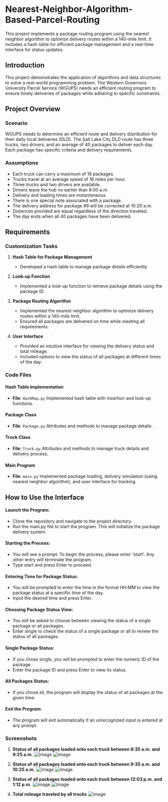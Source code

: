 # Nearest-Neighbor-Algorithm-Based-Parcel-Routing

This project implements a package routing program using the nearest neighbor algorithm to optimize delivery routes within a 140-mile limit. It includes a hash table for efficient package management and a real-time interface for status updates.

## Introduction

This project demonstrates the application of algorithms and data structures to solve a real-world programming problem. The Western Governors University Parcel Service (WGUPS) needs an efficient routing program to ensure timely deliveries of packages while adhering to specific constraints.

## Project Overview

### Scenario

WGUPS needs to determine an efficient route and delivery distribution for their daily local deliveries (DLD). The Salt Lake City DLD route has three trucks, two drivers, and an average of 40 packages to deliver each day. Each package has specific criteria and delivery requirements.

### Assumptions

- Each truck can carry a maximum of 16 packages.
- Trucks travel at an average speed of 18 miles per hour.
- Three trucks and two drivers are available.
- Drivers leave the hub no earlier than 8:00 a.m.
- Delivery and loading times are instantaneous.
- There is one special note associated with a package.
- The delivery address for package #9 will be corrected at 10:20 a.m.
- Distances provided are equal regardless of the direction traveled.
- The day ends when all 40 packages have been delivered.

## Requirements

### Customization Tasks

1. **Hash Table for Package Management**
   - Developed a hash table to manage package details efficiently.

2. **Look-up Function**
   - Implemented a look-up function to retrieve package details using the package ID.

3. **Package Routing Algorithm**
   - Implemented the nearest neighbor algorithm to optimize delivery routes within a 140-mile limit.
   - Ensured all packages are delivered on time while meeting all requirements.

4. **User Interface**
   - Provided an intuitive interface for viewing the delivery status and total mileage.
   - Included options to view the status of all packages at different times of the day.

### Code Files

#### Hash Table Implementation
- **File**: `HashMap.py`
Implemented hash table with insertion and look-up functions.

#### Package Class
- **File**: `Package.py`
Attributes and methods to manage package details.

#### Truck Class
- **File**: `Truck.py`
Attributes and methods to manage truck details and delivery process.

#### Main Program
- **File**: `main.py`
Implemented package loading, delivery simulation (using nearest neighbor algorithm), and user interface for tracking.

## How to Use the Interface

#### Launch the Program:
- Clone the repository and navigate to the project directory.
- Run the main.py file to start the program. This will initialize the package delivery system.

#### Starting the Process:
- You will see a prompt: To begin the process, please enter 'start'. Any other entry will terminate the program.
- Type start and press Enter to proceed.

#### Entering Time for Package Status:
- You will be prompted to enter the time in the format HH:MM to view the package status at a specific time of the day.
- Input the desired time and press Enter.

#### Choosing Package Status View:
- You will be asked to choose between viewing the status of a single package or all packages.
- Enter single to check the status of a single package or all to review the status of all packages.

#### Single Package Status:
- If you chose single, you will be prompted to enter the numeric ID of the package.
- Enter the package ID and press Enter to view its status.

#### All Packages Status:
- If you chose all, the program will display the status of all packages at the given time.

#### Exit the Program:
- The program will exit automatically if an unrecognized input is entered at any prompt.

### Screenshots

1. **Status of all packages loaded onto each truck between 8:35 a.m. and 9:25 a.m.**
![image](https://github.com/Jonathankhen/Nearest-Neighbor-Algorithm-Based-Parcel-Routing/assets/121633526/7b63cb06-bbf9-40c4-9d6a-6558629c21f2)
![image](https://github.com/Jonathankhen/Nearest-Neighbor-Algorithm-Based-Parcel-Routing/assets/121633526/92ea7f15-dafb-43a4-b667-1efae5582097)

2. **Status of all packages loaded onto each truck between 9:35 a.m. and 10:25 a.m.**
![image](https://github.com/Jonathankhen/Nearest-Neighbor-Algorithm-Based-Parcel-Routing/assets/121633526/691f761e-e5b6-4941-823b-0c38dcf38365)
![image](https://github.com/Jonathankhen/Nearest-Neighbor-Algorithm-Based-Parcel-Routing/assets/121633526/ca7ac6df-0022-4331-9e6d-5bb746dd2e5f)

3. **Status of all packages loaded onto each truck between 12:03 p.m. and 1:12 p.m.**
![image](https://github.com/Jonathankhen/Nearest-Neighbor-Algorithm-Based-Parcel-Routing/assets/121633526/1658932e-e9e4-44fc-8b87-82693f126c03)
![image](https://github.com/Jonathankhen/Nearest-Neighbor-Algorithm-Based-Parcel-Routing/assets/121633526/f71a82a6-959c-433f-b92b-0f9155da4e7e)

4. **Total mileage traveled by all trucks**
![image](https://github.com/Jonathankhen/Nearest-Neighbor-Algorithm-Based-Parcel-Routing/assets/121633526/cabd86f9-7977-443f-abdd-e88d7d3f3d8a)

